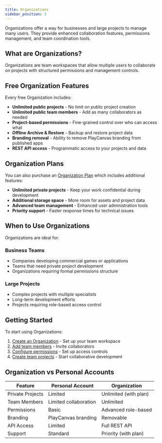 ```yaml
---
title: Organizations
sidebar_position: 3
---
```


Organizations offer a way for businesses and large projects to manage many users. They provide enhanced collaboration features, permissions management, and team coordination tools.

## What are Organizations?

Organizations are team workspaces that allow multiple users to collaborate on projects with structured permissions and management controls.

## Free Organization Features

Every free Organization includes:

- **Unlimited public projects** - No limit on public project creation
- **Unlimited public team members** - Add as many collaborators as needed
- **Project-based permissions** - Fine-grained control over who can access what
- **Offline Archive & Restore** - Backup and restore project data
- **Branding removal** - Ability to remove PlayCanvas branding from published apps
- **REST API access** - Programmatic access to your projects and data

## Organization Plans

You can also purchase an [Organization Plan][1] which includes additional features:

- **Unlimited private projects** - Keep your work confidential during development
- **Additional storage space** - More room for assets and project data
- **Advanced team management** - Enhanced user administration tools
- **Priority support** - Faster response times for technical issues

## When to Use Organizations

Organizations are ideal for:

### Business Teams

- Companies developing commercial games or applications
- Teams that need private project development
- Organizations requiring formal permissions structure

### Large Projects

- Complex projects with multiple specialists
- Long-term development efforts
- Projects requiring role-based access control

## Getting Started

To start using Organizations:

1. [Create an Organization](creating.md) - Set up your team workspace
2. [Add team members](managing.md#adding-members) - Invite collaborators
3. [Configure permissions](managing.md#permissions) - Set up access controls
4. [Create team projects](managing.md#projects) - Start collaborative development

## Organization vs Personal Accounts

| Feature | Personal Account | Organization |
|---------|------------------|--------------|
| Private Projects | Limited | Unlimited (with plan) |
| Team Members | Limited collaboration | Unlimited |
| Permissions | Basic | Advanced role-based |
| Branding | PlayCanvas branding | Removable |
| API Access | Limited | Full REST API |
| Support | Standard | Priority (with plan) |

[1]: https://playcanvas.com/plans 
